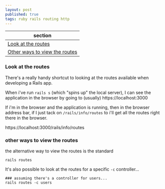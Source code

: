```yaml
---
layout: post
published: true
tags: ruby rails routing http
---
```


| section                                                         |
| --------------------------------------------------------------- |
| [Look at the routes](#look-at-the-routes)                       |
| [Other ways to view the routes](#other-ways-to-view-the-routes) |


### Look at the routes
There's a really handy shortcut to looking at the routes available when developing a Rails app.

When i've run `rails s` (which "spins up" the local server), I can see the application in the browser by going to (usually) https://localhost:3000

If i'm in the browser and the application is running, then in the browser address bar, if I just tack on `/rails/info/routes` to i'll get all the routes right there in the browser.

https://localhost:3000/rails/info/routes

### other ways to view the routes

the alternative way to view the routes is the standard

```
rails routes
```

It's also possible to look at the routes for a specific `-c` controller...
```
### assuming there's a controller for users...
rails routes -c users
```
